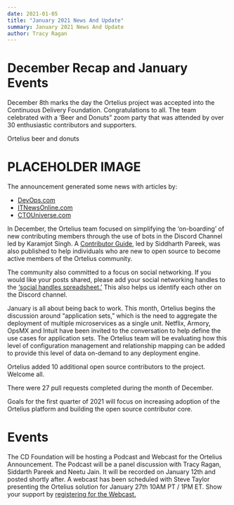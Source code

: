```yaml
---
date: 2021-01-05
title: "January 2021 News And Update"
summary: January 2021 News And Update
author: Tracy Ragan
---
```


# December Recap and January Events
December 8th marks the day the Ortelius project was accepted into the Continuous Delivery Foundation. Congratulations to all.  The team celebrated with a ‘Beer and Donuts” zoom party that was attended by over 30 enthusiastic contributors and supporters.

Ortelius beer and donuts

# PLACEHOLDER IMAGE
The announcement generated some news with articles by:

- [DevOps.com](https://devops.com/cd-foundation-welcomes-ortelius-open-source-microservices-management-platform-as-new-incubating-project/)
- [ITNewsOnline.com](http://www.itnewsonline.com/PRNewswire/Ortelius-Accepted-into-the-Continuous-Delivery-Foundation/724344)
- [CTOUniverse.com](https://www.ctouniverse.com/?query=ortelius)

In December, the Ortelius team focused on simplifying the ‘on-boarding’ of new contributing members through the use of bots in the Discord Channel led by Karamjot Singh. A [Contributor Guide](https://docs.ortelius.io/guides/contributorguide/), led by Siddharth Pareek, was also published to help individuals who are new to open source to become active members of the Ortelius community. 

The community also committed to a focus on social networking. If you would like your posts shared, please add your social networking handles to the [‘social handles spreadsheet.’](https://docs.google.com/spreadsheets/d/1yrmAf0E58hBWp93L9drAvFuvlVZlxeGJ7zSaRnXSZgU/edit?ouid=107058556126576691640&usp=sheets_home&ths=true) This also helps us identify each other on the Discord channel.

January is all about being back to work. This month, Ortelius begins the discussion around “application sets,” which is the need to aggregate the deployment of multiple microservices as a single unit. Netflix, Armory, OpsMX and Intuit have been invited to the conversation to help define the use cases for application sets.  The Ortelius team will be evaluating how this level of configuration management and relationship mapping can be added to provide this level of data on-demand to any deployment engine.  

Ortelius added 10 additional open source contributors to the project. Welcome all. 

There were 27 pull requests completed during the month of December.

Goals for the first quarter of 2021 will focus on increasing adoption of the Ortelius platform and building the open source contributor core.

# Events
The CD Foundation will be hosting a Podcast and Webcast for the Ortelius Announcement.  The Podcast will be a panel discussion with Tracy Ragan, Siddarth Pareek and Neetu Jain. It will be recorded on January 12th and posted shortly after. A webcast has been scheduled with Steve Taylor presenting the Ortelius solution for January 27th 10AM PT / 1PM ET.  Show your support by [registering for the Webcast.](https://zoom.us/webinar/register/WN_1c_K2h2oSXqllT8eiP04zg)